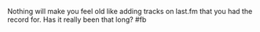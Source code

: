 <!--
id: 244302216
link: http://kevinisom.info/post/244302216/nothing-will-make-you-feel-old-like-adding-tracks
slug: nothing-will-make-you-feel-old-like-adding-tracks
date: Sun Nov 15 2009 16:16:29 GMT+1300 (NZDT)
raw: {"blog_name":"kevinisom","id":244302216,"post_url":"http://kevinisom.info/post/244302216/nothing-will-make-you-feel-old-like-adding-tracks","slug":"nothing-will-make-you-feel-old-like-adding-tracks","type":"text","date":"2009-11-15 03:16:29 GMT","timestamp":1258254989,"state":"published","format":"html","reblog_key":"y3KL88ri","tags":[],"short_url":"http://tmblr.co/Zw68YyEZy68","highlighted":[],"feed_item":"http://twitter.com/kev_nz/statuses/5726450853","from_feed_id":"650289","note_count":0,"title":null,"body":"<p>Nothing will make you feel old like adding tracks on last.fm that you had the record for. Has it really been that long? #fb</p>"}
publish: 2009-11-015
tags: 
title: null
-->


Nothing will make you feel old like adding tracks on last.fm that you
had the record for. Has it really been that long? \#fb


